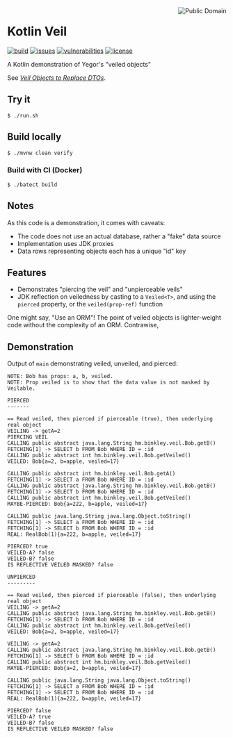 <a href="LICENSE.md">
<img src="https://unlicense.org/pd-icon.png" alt="Public Domain" align="right"/>
</a>

# Kotlin Veil

[![build](https://github.com/binkley/kotlin-veil/workflows/build/badge.svg)](https://github.com/binkley/kotlin-veil/actions)
[![issues](https://img.shields.io/github/issues/binkley/kotlin-veil.svg)](https://github.com/binkley/kotlin-veil/issues)
[![vulnerabilities](https://snyk.io/test/github/binkley/kotlin-veil/badge.svg)](https://snyk.io/test/github/binkley/kotlin-veil)
[![license](https://img.shields.io/badge/license-Public%20Domain-blue.svg)](http://unlicense.org)

A Kotlin demonstration of Yegor's "veiled objects"

See [_Veil Objects to Replace
DTOs_](https://www.yegor256.com/2020/05/19/veil-objects.html).

## Try it

```
$ ./run.sh
```

## Build locally

```
$ ./mvnw clean verify
```

### Build with CI (Docker)

```
$ ./batect build
```

## Notes

As this code is a demonstration, it comes with caveats:

- The code does not use an actual database, rather a "fake" data source
- Implementation uses JDK proxies
- Data rows representing objects each has a unique "id" key

## Features

- Demonstrates "piercing the veil" and "unpierceable veils"
- JDK reflection on veiledness by casting to a `Veiled<T>`, and using the 
  `pierced` property, or the `veiled(prop-ref)` function

One might say, "Use an ORM"!  The point of veiled objects is lighter-weight code
without the complexity of an ORM.  Contrawise, 

## Demonstration

Output of `main` demonstrating veiled, unveiled, and pierced:

```
NOTE: Bob has props: a, b, veiled.
NOTE: Prop veiled is to show that the data value is not masked by Veilable.

PIERCED
-------

== Read veiled, then pierced if pierceable (true), then underlying real object
VEILING -> getA=2
PIERCING VEIL
CALLING public abstract java.lang.String hm.binkley.veil.Bob.getB()
FETCHING[1] -> SELECT b FROM Bob WHERE ID = :id
CALLING public abstract int hm.binkley.veil.Bob.getVeiled()
VEILED: Bob{a=2, b=apple, veiled=17}

CALLING public abstract int hm.binkley.veil.Bob.getA()
FETCHING[1] -> SELECT a FROM Bob WHERE ID = :id
CALLING public abstract java.lang.String hm.binkley.veil.Bob.getB()
FETCHING[1] -> SELECT b FROM Bob WHERE ID = :id
CALLING public abstract int hm.binkley.veil.Bob.getVeiled()
MAYBE-PIERCED: Bob{a=222, b=apple, veiled=17}

CALLING public java.lang.String java.lang.Object.toString()
FETCHING[1] -> SELECT a FROM Bob WHERE ID = :id
FETCHING[1] -> SELECT b FROM Bob WHERE ID = :id
REAL: RealBob(1){a=222, b=apple, veiled=17}

PIERCED? true
VEILED-A? false
VEILED-B? false
IS REFLECTIVE VEILED MASKED? false

UNPIERCED
---------

== Read veiled, then pierced if pierceable (false), then underlying real object
VEILING -> getA=2
CALLING public abstract java.lang.String hm.binkley.veil.Bob.getB()
FETCHING[1] -> SELECT b FROM Bob WHERE ID = :id
CALLING public abstract int hm.binkley.veil.Bob.getVeiled()
VEILED: Bob{a=2, b=apple, veiled=17}

VEILING -> getA=2
CALLING public abstract java.lang.String hm.binkley.veil.Bob.getB()
FETCHING[1] -> SELECT b FROM Bob WHERE ID = :id
CALLING public abstract int hm.binkley.veil.Bob.getVeiled()
MAYBE-PIERCED: Bob{a=2, b=apple, veiled=17}

CALLING public java.lang.String java.lang.Object.toString()
FETCHING[1] -> SELECT a FROM Bob WHERE ID = :id
FETCHING[1] -> SELECT b FROM Bob WHERE ID = :id
REAL: RealBob(1){a=222, b=apple, veiled=17}

PIERCED? false
VEILED-A? true
VEILED-B? false
IS REFLECTIVE VEILED MASKED? false
```
